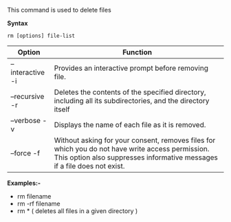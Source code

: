This command is used to delete files 

**Syntax** 

`rm [options] file-list`


Option	| Function
--------|----------
–interactive -i	| Provides an interactive prompt before removing file.
–recursive -r	| Deletes the contents of the specified directory, including all its subdirectories, and the directory itself
–verbose -v	| Displays the name of each file as it is removed.
–force -f	| Without asking for your consent, removes files for which you do not have write access permission. This option also suppresses informative messages if a file does not exist.

**Examples:-** 
- rm filename 
- rm -rf filename
- rm * ( deletes all files in a given directory )
